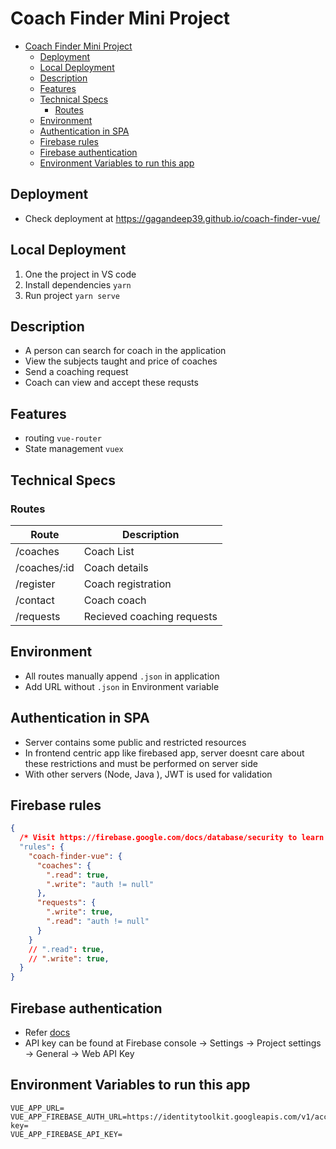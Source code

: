 # Coach Finder Mini Project

- [Coach Finder Mini Project](#coach-finder-mini-project)
  - [Deployment](#deployment)
  - [Local Deployment](#local-deployment)
  - [Description](#description)
  - [Features](#features)
  - [Technical Specs](#technical-specs)
    - [Routes](#routes)
  - [Environment](#environment)
  - [Authentication in SPA](#authentication-in-spa)
  - [Firebase rules](#firebase-rules)
  - [Firebase authentication](#firebase-authentication)
  - [Environment Variables to run this app](#environment-variables-to-run-this-app)

## Deployment

- Check deployment at <https://gagandeep39.github.io/coach-finder-vue/>

## Local Deployment

1. One the project in VS code
2. Install dependencies `yarn`
3. Run project `yarn serve`

## Description

- A person can search for coach in the application
- View the subjects taught and price of coaches
- Send a coaching request
- Coach can view and accept these requsts

## Features

- routing `vue-router`
- State management `vuex`

## Technical Specs

### Routes

| Route        | Description                |
| ------------ | -------------------------- |
| /coaches     | Coach List                 |
| /coaches/:id | Coach details              |
| /register    | Coach registration         |
| /contact     | Coach coach                |
| /requests    | Recieved coaching requests |

## Environment

- All routes manually append `.json` in application
- Add URL without `.json` in Environment variable

## Authentication in SPA

- Server contains some public and restricted resources
- In frontend centric app like firebased app, server doesnt care about these restrictions and must be performed on server side
- With other servers (Node, Java ), JWT is used for validation

## Firebase rules

```json
{
  /* Visit https://firebase.google.com/docs/database/security to learn more about security rules. */
  "rules": {
    "coach-finder-vue": {
      "coaches": {
        ".read": true,
        ".write": "auth != null"
      },
      "requests": {
        ".write": true,
        ".read": "auth != null"
      }
    }
    // ".read": true,
    // ".write": true,
  }
}
```

## Firebase authentication

- Refer [docs](https://firebase.google.com/docs/reference/rest/auth)
- API key can be found at Firebase console -> Settings -> Project settings -> General -> Web API Key

## Environment Variables to run this app

```
VUE_APP_URL=
VUE_APP_FIREBASE_AUTH_URL=https://identitytoolkit.googleapis.com/v1/accounts:signInWithCustomToken?key=
VUE_APP_FIREBASE_API_KEY=
```
